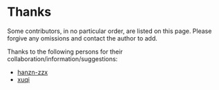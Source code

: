 # Thanks
Some contributors, in no particular order, are listed on this page. Please forgive any omissions and contact the author to add.

Thanks to the following persons for their collaboration/information/suggestions: 
- [hanzn-zzx](https://bbs.deepin.org/user/284017)
- [xuqi](https://bbs.deepin.org/user/283437)